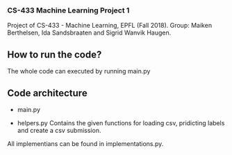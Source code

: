 ### CS-433 Machine Learning Project 1
Project of CS-433 - Machine Learning, EPFL (Fall 2018).
Group: Maiken Berthelsen, Ida Sandsbraaten and Sigrid Wanvik Haugen.


## How to run the code?
The whole code can executed by running main.py

## Code architecture
* main.py 

* helpers.py
Contains the given functions for loading csv, pridicting labels and create a csv submission.




All implementians can be found in implementations.py.


